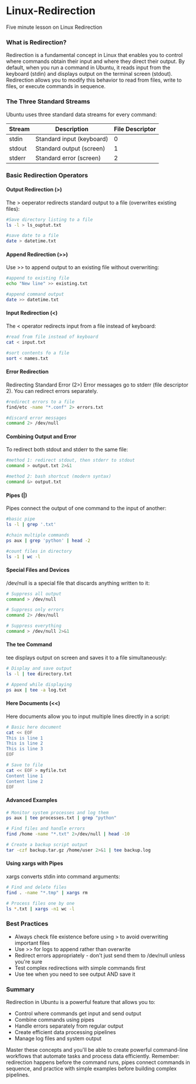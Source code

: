 # Linux-Redirection
Five minute lesson on Linux Redirection

### What is Redirection?

Redirection is a fundamental concept in Linux that enables you to control where commands obtain their input and where they direct their output. By default, when you run a command in Ubuntu, it reads input from the keyboard (stdin) and displays output on the terminal screen (stdout). Redirection allows you to modify this behavior to read from files, write to files, or execute commands in sequence.

### The Three Standard Streams
Ubuntu uses three standard data streams for every command:

Stream | Description | File Descriptor | 
--- | --- | --- | 
stdin | Standard input (keyboard) | 0 |
stdout | Standard output (screen) | 1 |
stderr | Standard error (screen) | 2 |

### Basic Redirection Operators

#### Output Redirection (>)
The > oeperator redirects standard output to a file (overwrites existing files):
```bash
#Save directory listing to a file
ls -l > ls_ouptut.txt

#save date to a file
date > datetime.txt
```

#### Append Redirection (>>)
Use >> to append output to an existing file without overwriting:
```bash
#append to existing file
echo "New line" >> existing.txt

#append command output
date >> datetime.txt
```

#### Input Redirection (<)
The < operator redirects input from a file instead of keyboard:
```bash
#read from file instead of keyboard
cat < input.txt

#sort contents fo a file
sort < names.txt
```
#### Error Redirection
Redirecting Standard Error (2>)
Error messages go to stderr (file descriptor 2).  You can redirect errors separately.
```bash
#redirect errors to a file
find/etc -name "*.conf" 2> errors.txt

#discard error messages
command 2> /dev/null
```
#### Combining Output and Error
To redirect both stdout and stderr to the same file:
```bash
#method 1: redirect stdout, then stderr to stdout
command > output.txt 2>&1

#method 2: bash shortcut (modern syntax)
command &> output.txt
```
#### Pipes (|)
Pipes connect the output of one command to the input of another:
```bash
#basic pipe
ls -l | grep '.txt'

#chain multiple commands
ps aux | grep 'python' | head -2

#count files in directory
ls -1 | wc -l
```
#### Special Files and Devices
/dev/null is a special file that discards anything written to it:
```bash
# Suppress all output
command > /dev/null

# Suppress only errors
command 2> /dev/null

# Suppress everything
command > /dev/null 2>&1
```
#### The tee Command
tee displays output on screen and saves it to a file simultaneously:
```bash
# Display and save output
ls -l | tee directory.txt

# Append while displaying
ps aux | tee -a log.txt
```
#### Here Documents (<<)
Here documents allow you to input multiple lines directly in a script:
```bash
# Basic here document
cat << EOF
This is line 1
This is line 2
This is line 3
EOF

# Save to file
cat << EOF > myfile.txt
Content line 1
Content line 2
EOF
```
#### Advanced Examples
```bash
# Monitor system processes and log them
ps aux | tee processes.txt | grep "python"

# Find files and handle errors
find /home -name "*.txt" 2>/dev/null | head -10

# Create a backup script output
tar -czf backup.tar.gz /home/user 2>&1 | tee backup.log
```
#### Using xargs with Pipes
xargs converts stdin into command arguments:
```bash
# Find and delete files
find . -name "*.tmp" | xargs rm

# Process files one by one
ls *.txt | xargs -n1 wc -l

```
### Best Practices
- Always check file existence before using > to avoid overwriting important files
- Use >> for logs to append rather than overwrite
- Redirect errors appropriately - don't just send them to /dev/null unless you're sure
- Test complex redirections with simple commands first
- Use tee when you need to see output AND save it

### Summary

Redirection in Ubuntu is a powerful feature that allows you to:
- Control where commands get input and send output
- Combine commands using pipes
- Handle errors separately from regular output
- Create efficient data processing pipelines
- Manage log files and system output

Master these concepts and you'll be able to create powerful command-line workflows that automate tasks and process data efficiently. Remember: redirection happens before the command runs, pipes connect commands in sequence, and practice with simple examples before building complex pipelines.
